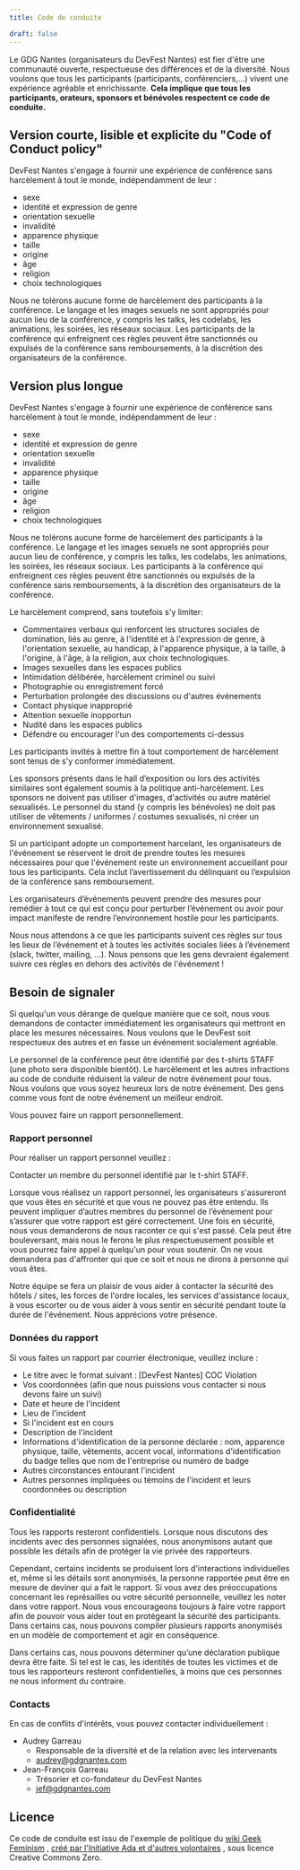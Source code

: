 ```yaml
---
title: Code de conduite

draft: false
---
```


Le GDG Nantes (organisateurs du DevFest Nantes) est fier d'être une communauté ouverte, respectueuse des différences et de la diversité. Nous voulons que tous les participants (participants, conférenciers,…) vivent une expérience agréable et enrichissante. **Cela implique que tous les participants, orateurs, sponsors et bénévoles respectent ce code de conduite.**

## Version courte, lisible et explicite du "Code of Conduct policy"

DevFest Nantes s'engage à fournir une expérience de conférence sans harcèlement à tout le monde, indépendamment de leur :

* sexe
* identité et expression de genre
* orientation sexuelle
* invalidité
* apparence physique
* taille
* origine
* âge
* religion
* choix technologiques

Nous ne tolérons aucune forme de harcèlement des participants à la conférence. Le langage et les images sexuels ne sont appropriés pour aucun lieu de la conférence, y compris les talks, les codelabs, les animations, les soirées, les réseaux sociaux. Les participants de la conférence qui enfreignent ces règles peuvent être sanctionnés ou expulsés de la conférence sans remboursements, à la discrétion des organisateurs de la conférence.

## Version plus longue

DevFest Nantes s'engage à fournir une expérience de conférence sans harcèlement à tout le monde, indépendamment de leur :

* sexe
* identité et expression de genre
* orientation sexuelle
* invalidité
* apparence physique
* taille
* origine
* âge
* religion
* choix technologiques

Nous ne tolérons aucune forme de harcèlement des participants à la conférence. Le langage et les images sexuels ne sont appropriés pour aucun lieu de conférence, y compris les talks, les codelabs, les animations, les soirées, les réseaux sociaux. Les participants à la conférence qui enfreignent ces règles peuvent être sanctionnés ou expulsés de la conférence sans remboursements, à la discrétion des organisateurs de la conférence.

Le harcèlement comprend, sans toutefois s'y limiter:

* Commentaires verbaux qui renforcent les structures sociales de domination, liés au genre, à l'identité et à l'expression de genre, à l'orientation sexuelle, au handicap, à l'apparence physique, à la taille, à l'origine, à l'âge, à la religion, aux choix technologiques.
* Images sexuelles dans les espaces publics
* Intimidation délibérée, harcèlement criminel ou suivi
* Photographie ou enregistrement forcé
* Perturbation prolongée des discussions ou d'autres événements
* Contact physique inapproprié
* Attention sexuelle inopportun
* Nudité dans les espaces publics
* Défendre ou encourager l'un des comportements ci-dessus

Les participants invités à mettre fin à tout comportement de harcèlement sont tenus de s'y conformer immédiatement.

Les sponsors présents dans le hall d’exposition ou lors des activités similaires sont également soumis à la politique anti-harcèlement. Les sponsors ne doivent pas utiliser d'images, d'activités ou autre matériel sexualisés. Le personnel du stand (y compris les bénévoles) ne doit pas utiliser de vêtements / uniformes / costumes sexualisés, ni créer un environnement sexualisé.

Si un participant adopte un comportement harcelant, les organisateurs de l'événement se réservent le droit de prendre toutes les mesures nécessaires pour que l'événement reste un environnement accueillant pour tous les participants. Cela inclut l’avertissement du délinquant ou l’expulsion de la conférence sans remboursement.

Les organisateurs d’événements peuvent prendre des mesures pour remédier à tout ce qui est conçu pour perturber l’événement ou avoir pour impact manifeste de rendre l’environnement hostile pour les participants.

Nous nous attendons à ce que les participants suivent ces règles sur tous les lieux de l’événement et à toutes les activités sociales liées à l’événement (slack, twitter, mailing, ...). Nous pensons que les gens devraient également suivre ces règles en dehors des activités de l'événement !

## Besoin de signaler

Si quelqu'un vous dérange de quelque manière que ce soit, nous vous demandons de contacter immédiatement les organisateurs qui mettront en place les mesures nécessaires. Nous voulons que le DevFest soit respectueux des autres et en fasse un événement socialement agréable.

Le personnel de la conférence peut être identifié par des t-shirts STAFF (une photo sera disponible bientôt). Le harcèlement et les autres infractions au code de conduite réduisent la valeur de notre événement pour tous. Nous voulons que vous soyez heureux lors de notre événement. Des gens comme vous font de notre événement un meilleur endroit.

Vous pouvez faire un rapport personnellement.

### Rapport personnel

Pour réaliser un rapport personnel veuillez :

Contacter un membre du personnel identifié par le t-shirt STAFF.

Lorsque vous réalisez un rapport personnel, les organisateurs s'assureront que vous êtes en sécurité et que vous ne pouvez pas être entendu. Ils peuvent impliquer d’autres membres du personnel de l’événement pour s’assurer que votre rapport est géré correctement. Une fois en sécurité, nous vous demanderons de nous raconter ce qui s'est passé. Cela peut être bouleversant, mais nous le ferons le plus respectueusement possible et vous pourrez faire appel à quelqu'un pour vous soutenir. On ne vous demandera pas d'affronter qui que ce soit et nous ne dirons à personne qui vous êtes.

Notre équipe se fera un plaisir de vous aider à contacter la sécurité des hôtels / sites, les forces de l'ordre locales, les services d'assistance locaux, à vous escorter ou de vous aider à vous sentir en sécurité pendant toute la durée de l'événement. Nous apprécions votre présence.

### Données du rapport

Si vous faites un rapport par courrier électronique, veuillez inclure :

* Le titre avec le format suivant : [DevFest Nantes] COC Violation
* Vos coordonnées (afin que nous puissions vous contacter si nous devons faire un suivi)
* Date et heure de l'incident
* Lieu de l'incident
* Si l'incident est en cours
* Description de l'incident
* Informations d'identification de la personne déclarée : nom, apparence physique, taille, vêtements, accent vocal, informations d'identification du badge telles que nom de l'entreprise ou numéro de badge
* Autres circonstances entourant l'incident
* Autres personnes impliquées ou témoins de l'incident et leurs coordonnées ou description

### Confidentialité

Tous les rapports resteront confidentiels. Lorsque nous discutons des incidents avec des personnes signalées, nous anonymisons autant que possible les détails afin de protéger la vie privée des rapporteurs.

Cependant, certains incidents se produisent lors d'interactions individuelles et, même si les détails sont anonymisés, la personne rapportée peut être en mesure de deviner qui a fait le rapport. Si vous avez des préoccupations concernant les représailles ou votre sécurité personnelle, veuillez les noter dans votre rapport. Nous vous encourageons toujours à faire votre rapport afin de pouvoir vous aider tout en protégeant la sécurité des participants. Dans certains cas, nous pouvons compiler plusieurs rapports anonymisés en un modèle de comportement et agir en conséquence.

Dans certains cas, nous pouvons déterminer qu’une déclaration publique devra être faite. Si tel est le cas, les identités de toutes les victimes et de tous les rapporteurs resteront confidentielles, à moins que ces personnes ne nous informent du contraire.

### Contacts

En cas de conflits d'intérêts, vous pouvez contacter individuellement :

* Audrey Garreau
  * Responsable de la diversité et de la relation avec les intervenants
  * audrey@gdgnantes.com
* Jean-François Garreau
  * Trésorier et co-fondateur du DevFest Nantes
  * jef@gdgnantes.com


## Licence
Ce code de conduite est issu de l'exemple de politique du [wiki Geek Feminism](http://geekfeminism.wikia.com/wiki/Conference_anti-harassment/Policy) , [créé par l'Initiative Ada et d'autres volontaires](http://geekfeminism.wikia.com/wiki/Conference_anti-harassment/Policy) , sous licence Creative Commons Zero.